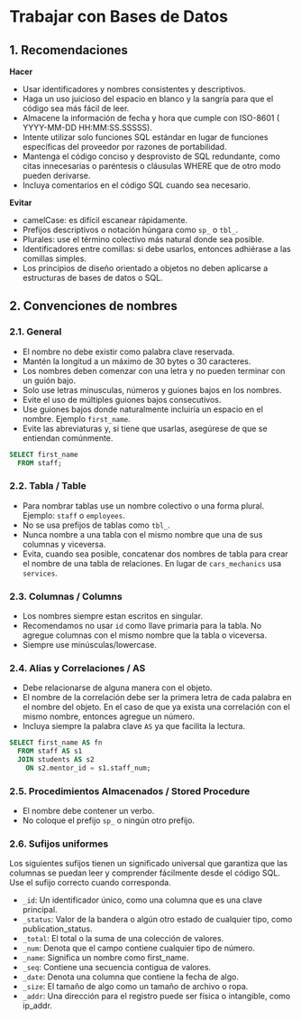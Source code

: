 # Trabajar con Bases de Datos

## 1. Recomendaciones

**Hacer**

- Usar identificadores y nombres consistentes y descriptivos.
- Haga un uso juicioso del espacio en blanco y la sangría para que el código sea más fácil de leer.
- Almacene la información de fecha y hora que cumple con ISO-8601 ( YYYY-MM-DD HH:MM:SS.SSSSS).
- Intente utilizar solo funciones SQL estándar en lugar de funciones específicas del proveedor por razones de portabilidad.
- Mantenga el código conciso y desprovisto de SQL redundante, como citas innecesarias o paréntesis o cláusulas WHERE que de otro modo pueden derivarse.
- Incluya comentarios en el código SQL cuando sea necesario.

**Evitar**

- camelCase: es difícil escanear rápidamente.
- Prefijos descriptivos o notación húngara como `sp_` o `tbl_`.
- Plurales: use el término colectivo más natural donde sea posible.
- Identificadores entre comillas: si debe usarlos, entonces adhiérase a las comillas simples.
- Los principios de diseño orientado a objetos no deben aplicarse a estructuras de bases de datos o SQL.

## 2. Convenciones de nombres

### 2.1. General

- El nombre no debe existir como palabra clave reservada.
- Mantén la longitud a un máximo de 30 bytes o 30 caracteres.
- Los nombres deben comenzar con una letra y no pueden terminar con un guión bajo.
- Solo use letras minusculas, números y guiones bajos en los nombres.
- Evite el uso de múltiples guiones bajos consecutivos.
- Use guiones bajos donde naturalmente incluiría un espacio en el nombre. Ejemplo `first_name`.
- Evite las abreviaturas y, si tiene que usarlas, asegúrese de que se entiendan comúnmente.

```sql
SELECT first_name
  FROM staff;
```

### 2.2. Tabla / Table

- Para nombrar tablas use un nombre colectivo o una forma plural. Ejemplo: `staff` o `employees`.
- No se usa prefijos de tablas como `tbl_`.
- Nunca nombre a una tabla con el mismo nombre que una de sus columnas y viceversa.
- Evita, cuando sea posible, concatenar dos nombres de tabla para crear el nombre de una tabla de relaciones. En lugar de `cars_mechanics` usa `services`.

### 2.3. Columnas / Columns

- Los nombres siempre estan escritos en singular.
- Recomendamos no usar `id` como llave primaria para la tabla. No agregue columnas con el mismo nombre que la tabla o viceversa.
- Siempre use minúsculas/lowercase.

### 2.4. Alias y Correlaciones / AS

- Debe relacionarse de alguna manera con el objeto.
- El nombre de la correlación debe ser la primera letra de cada palabra en el nombre del objeto. En el caso de que ya exista una correlación con el mismo nombre, entonces agregue un número. 
- Incluya siempre la palabra clave `AS` ya que facilita la lectura.

```sql
SELECT first_name AS fn
  FROM staff AS s1
  JOIN students AS s2
    ON s2.mentor_id = s1.staff_num;
```

### 2.5. Procedimientos Almacenados / Stored Procedure

- El nombre debe contener un verbo.
- No coloque el prefijo `sp_` o ningún otro prefijo.

### 2.6. Sufijos uniformes

Los siguientes sufijos tienen un significado universal que garantiza que las columnas se puedan leer y comprender fácilmente desde el código SQL. Use el sufijo correcto cuando corresponda.

- `_id`: Un identificador único, como una columna que es una clave principal.
- `_status`: Valor de la bandera o algún otro estado de cualquier tipo, como publication_status.
- `_total`: El total o la suma de una colección de valores.
- `_num`: Denota que el campo contiene cualquier tipo de número.
- `_name`: Significa un nombre como first_name.
- `_seq`: Contiene una secuencia contigua de valores.
- `_date`: Denota una columna que contiene la fecha de algo.
- `_size`: El tamaño de algo como un tamaño de archivo o ropa.
- `_addr`: Una dirección para el registro puede ser física o intangible, como ip_addr.
